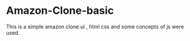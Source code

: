 # Amazon-Clone-basic
This is a simple amazon clone ui , html css and some concepts of js were used.
